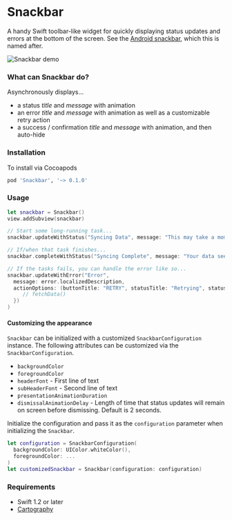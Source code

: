 # Snackbar #

A handy Swift toolbar-like widget for quickly displaying status updates and errors at the bottom of the screen. See the [Android snackbar](https://www.google.com/design/spec/components/snackbars-toasts.html), which this is named after.

![Snackbar demo](http://i.giphy.com/I4Ulxm3RU1vVu.gif)
### What can Snackbar do? ###

Asynchronously displays...

* a status *title* and *message* with animation 
* an error *title* and *message* with animation as well as a customizable retry action
* a success / confirmation *title* and *message* with animation, and then auto-hide

### Installation ###

To install via Cocoapods

```sh
pod 'Snackbar', '~> 0.1.0'
```

### Usage ###

```swift
let snackbar = Snackbar()
view.addSubview(snackbar)

// Start some long-running task...
snackbar.updateWithStatus("Syncing Data", message: "This may take a moment...")

// If/when that task finishes...
snackbar.completeWithStatus("Syncing Complete", message: "Your data seems to all be here.")

// If the tasks fails, you can handle the error like so...
snackbar.updateWithError("Error",
  message: error.localizedDescription,
  actionOptions: (buttonTitle: "RETRY", statusTitle: "Retrying", statusMessage: "Sit tight...", onSelect: { Void in
     // fetchData()
  })
)
```

#### Customizing the appearance ####

`Snackbar` can be initialized with a customized `SnackbarConfiguration` instance. The following attributes can be customized via the `SnackbarConfiguration`.

- `backgroundColor`
- `foregroundColor`
- `headerFont` - First line of text
- `subHeaderFont` - Second line of text
- `presentationAnimationDuration`
- `dismissalAnimationDelay` - Length of time that status updates will remain on screen before dismissing. Default is 2 seconds.

Initialize the configuration and pass it as the `configuration` parameter when initializing the `Snackbar`.
```swift
let configuration = SnackbarConfiguration(
  backgroundColor: UIColor.whiteColor(),
  foregroundColor: ...
)
let customizedSnackbar = Snackbar(configuration: configuration)
```

### Requirements ###

* Swift 1.2 or later
* [Cartography](https://github.com/robb/Cartography)
